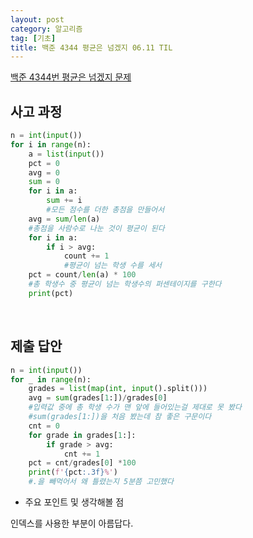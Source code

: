 ```yaml
---
layout: post
category: 알고리즘
tag: [기초]
title: 백준 4344 평균은 넘겠지 06.11 TIL
---
```


[백준 4344번 평균은 넘겠지 문제](https://www.acmicpc.net/problem/4344) 

## 사고 과정

```python
n = int(input())
for i in range(n):
    a = list(input())
    pct = 0
    avg = 0
    sum = 0
    for i in a:
        sum += i
        #모든 점수를 더한 총점을 만들어서 
    avg = sum/len(a)
    #총점을 사람수로 나눈 것이 평균이 된다
    for i in a:
        if i > avg:
            count += 1
            #평균이 넘는 학생 수를 세서
    pct = count/len(a) * 100
    #총 학생수 중 평균이 넘는 학생수의 퍼센테이지를 구한다
    print(pct)
```
<br>

## 제출 답안

```python
n = int(input())
for _ in range(n):
    grades = list(map(int, input().split()))
    avg = sum(grades[1:])/grades[0]
    #입력값 중에 총 학생 수가 맨 앞에 들어있는걸 제대로 못 봤다
    #sum(grades[1:])을 처음 봤는데 참 좋은 구문이다
    cnt = 0
    for grade in grades[1:]:
        if grade > avg:
            cnt += 1
    pct = cnt/grades[0] *100
    print(f'{pct:.3f}%') 
    #.을 빼먹어서 왜 틀렸는지 5분쯤 고민했다
```

* 주요 포인트 및 생각해볼 점  

인덱스를 사용한 부분이 아름답다.